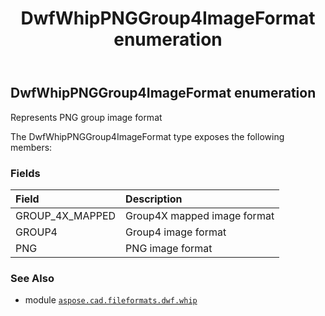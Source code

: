 ﻿---
title: DwfWhipPNGGroup4ImageFormat enumeration
second_title: Aspose.CAD for Python via .NET API References
description: 
type: docs
weight: 30
url: /aspose.cad.fileformats.dwf.whip/dwfwhippnggroup4imageformat/
is_root: false
---

## DwfWhipPNGGroup4ImageFormat enumeration

Represents PNG group image format



The DwfWhipPNGGroup4ImageFormat type exposes the following members:

### Fields
| Field | Description |
| :- | :- |
| GROUP_4X_MAPPED | Group4X mapped image format |
| GROUP4 | Group4 image format |
| PNG | PNG image format |



### See Also
* module [`aspose.cad.fileformats.dwf.whip`](..)
